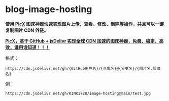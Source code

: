 # blog-image-hosting

**使用 [PicX](https://github.com/XPoet/picx) 图床神器快速实现图片上传、查看、修改、删除等操作，并且可以一键复制图片 CDN 外链。**

**[PicX，基于 GitHub + jsDelivr 实现全球 CDN 加速的图床神器，免费、稳定、高效，谁用谁知道！！！](https://picx.xpoet.cn/)**


格式：
```
https://cdn.jsdelivr.net/gh/{GitHub用户名}/{仓库名}@{分支名}/{图片名.后缀名}
```

例：
```
https://cdn.jsdelivr.net/gh/KINK1728/image-hosting@main/test.jpg
```
